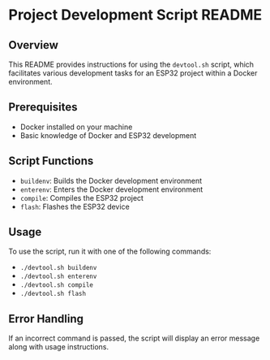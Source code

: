 # Project Development Script README

## Overview
This README provides instructions for using the `devtool.sh` script, which facilitates various development tasks for an ESP32 project within a Docker environment.

## Prerequisites
- Docker installed on your machine
- Basic knowledge of Docker and ESP32 development

## Script Functions
- `buildenv`: Builds the Docker development environment
- `enterenv`: Enters the Docker development environment
- `compile`: Compiles the ESP32 project
- `flash`: Flashes the ESP32 device

## Usage
To use the script, run it with one of the following commands:
- `./devtool.sh buildenv`
- `./devtool.sh enterenv`
- `./devtool.sh compile`
- `./devtool.sh flash`

## Error Handling
If an incorrect command is passed, the script will display an error message along with usage instructions.